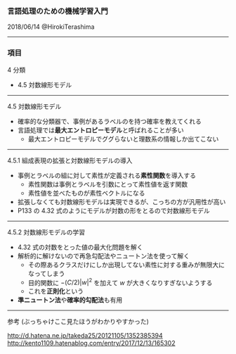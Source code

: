 ### 言語処理のための機械学習入門

2018/06/14 @HirokiTerashima

---

### 項目

4 分類

- 4.5 対数線形モデル

---

4.5 対数線形モデル

- 確率的な分類器で、事例があるラベルのを持つ確率を教えてくれる
- 言語処理では**最大エントロピーモデル**と呼ばれることが多い
  - 最大エントロピーモデルでググらないと理数系の情報しか出てこない

---

4.5.1 組成表現の拡張と対数線形モデルの導入

- 事例とラベルの組に対して素性が定義される**素性関数**を導入する
  - 素性関数は事例とラベルを引数にとって素性値を返す関数
  - 素性値を並べたものが素性ベクトルになる
- 拡張しなくても対数線形モデルは実現できるが、こっちの方が汎用性が高い
- P133 の 4.32 式のようにモデルが対数の形をとるので対数線形モデル

---

4.5.2 対数線形モデルの学習

- 4.32 式の対数をとった値の最大化問題を解く
- 解析的に解けないので再急勾配法やニュートン法を使って解く
  - その際あるクラスだけにしか出現してない素性に対する重みが無限大になってしまう
  - 目的関数に $-(C/2)|w|^2$ を加えて $w$ が大きくなりすぎないようする
  - これを**正則化**という
- **準ニュートン法**や**確率的勾配法**も有用

---

参考 (ぶっちゃけここ見たほうがわかりやすかった)

http://d.hatena.ne.jp/takeda25/20121105/1352385394
http://kento1109.hatenablog.com/entry/2017/12/13/165302
